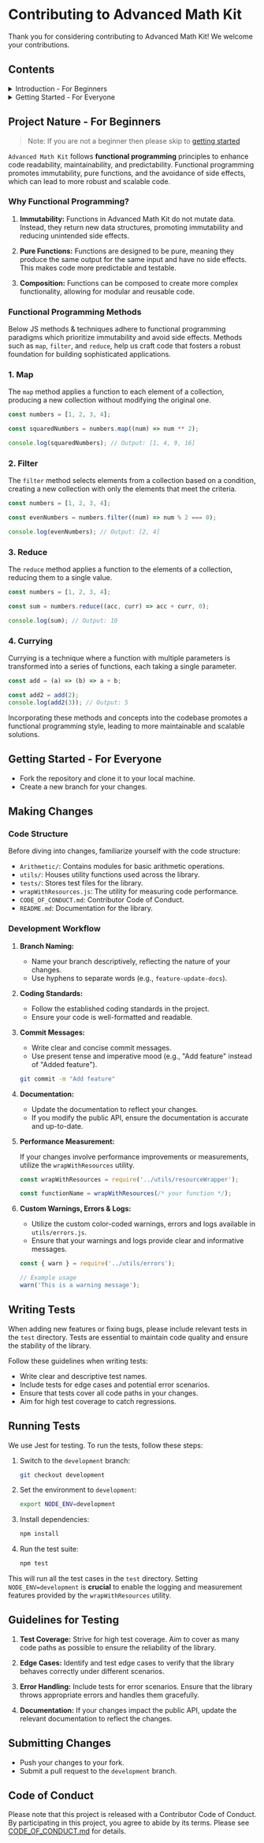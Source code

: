 # Contributing to Advanced Math Kit

Thank you for considering contributing to Advanced Math Kit! We welcome your contributions.

## Contents

<details>
  <summary>Introduction - For Beginners</summary>

  [Project Nature ](#project-nature---for-beginners)

  [Why Functional Programming?](#why-functional-programming)
  
  [Functional Programming Methods](#functional-programming-methods)
  
  1. [Map](#1-map)
  
  2. [Filter](#2-filter)
  
  3. [Reduce](#3-reduce)
  
  4. [Currying](#4-currying)
</details>

<details>
  <summary>Getting Started - For Everyone</summary>
  
  [Making Changes](#making-changes)
  
  [Development Flow](#development-flow)
  
  [Writing Tests](#writing-tests)
  
  [Running Tests](#running-tests)
  
  [Guidelines For Testing](#guidelines-for-testing)
  
  [Submitting Changes](#submitting-changes)
  
  [Code of Conduct](#code-of-conduct)
</details>

## Project Nature - For Beginners

> Note: If you are not a beginner then please skip to [getting started](#getting-started---for-everyone)

`Advanced Math Kit` follows **functional programming** principles to enhance code readability, maintainability, and predictability. Functional programming promotes immutability, pure functions, and the avoidance of side effects, which can lead to more robust and scalable code.

### Why Functional Programming?

1. **Immutability:** Functions in Advanced Math Kit do not mutate data. Instead, they return new data structures, promoting immutability and reducing unintended side effects.

2. **Pure Functions:** Functions are designed to be pure, meaning they produce the same output for the same input and have no side effects. This makes code more predictable and testable.

3. **Composition:** Functions can be composed to create more complex functionality, allowing for modular and reusable code.

### Functional Programming Methods
Below JS methods & techniques adhere to functional programming paradigms which prioritize immutability and avoid side effects. Methods such as `map`, `filter`, and `reduce`, help us craft code that fosters a robust foundation for building sophisticated applications.

### 1. Map

The `map` method applies a function to each element of a collection, producing a new collection without modifying the original one.

```javascript
const numbers = [1, 2, 3, 4];

const squaredNumbers = numbers.map((num) => num ** 2);

console.log(squaredNumbers); // Output: [1, 4, 9, 16]
```

### 2. Filter

The `filter` method selects elements from a collection based on a condition, creating a new collection with only the elements that meet the criteria.

```javascript
const numbers = [1, 2, 3, 4];

const evenNumbers = numbers.filter((num) => num % 2 === 0);

console.log(evenNumbers); // Output: [2, 4]
```

### 3. Reduce
The `reduce` method applies a function to the elements of a collection, reducing them to a single value.

```javascript
const numbers = [1, 2, 3, 4];

const sum = numbers.reduce((acc, curr) => acc + curr, 0);

console.log(sum); // Output: 10
```

### 4. Currying
Currying is a technique where a function with multiple parameters is transformed into a series of functions, each taking a single parameter.

```javascript
const add = (a) => (b) => a + b;

const add2 = add(2);
console.log(add2(3)); // Output: 5
```

Incorporating these methods and concepts into the codebase promotes a functional programming style, leading to more maintainable and scalable solutions.

## Getting Started - For Everyone

- Fork the repository and clone it to your local machine.
- Create a new branch for your changes.

## Making Changes

### Code Structure

Before diving into changes, familiarize yourself with the code structure:

- `Arithmetic/`: Contains modules for basic arithmetic operations.
- `utils/`: Houses utility functions used across the library.
- `tests/`: Stores test files for the library.
- `wrapWithResources.js`: The utility for measuring code performance.
- `CODE_OF_CONDUCT.md`: Contributor Code of Conduct.
- `README.md`: Documentation for the library.

### Development Workflow

1. **Branch Naming:**
   - Name your branch descriptively, reflecting the nature of your changes.
   - Use hyphens to separate words (e.g., `feature-update-docs`).

2. **Coding Standards:**
   - Follow the established coding standards in the project.
   - Ensure your code is well-formatted and readable.

3. **Commit Messages:**
   - Write clear and concise commit messages.
   - Use present tense and imperative mood (e.g., "Add feature" instead of "Added feature").

   ```bash
   git commit -m "Add feature"
   ```
4. **Documentation:**

    - Update the documentation to reflect your changes.
    - If you modify the public API, ensure the documentation is accurate and up-to-date.

5. **Performance Measurement:**

    If your changes involve performance improvements or measurements, utilize the `wrapWithResources` utility.

    ```javascript
    const wrapWithResources = require('../utils/resourceWrapper');

    const functionName = wrapWithResources(/* your function */);
    ```

6. **Custom Warnings, Errors & Logs:**

    - Utilize the custom color-coded warnings, errors and logs available in `utils/errors.js`.
    - Ensure that your warnings and logs provide clear and informative messages.

    ```javascript
    const { warn } = require('../utils/errors');

    // Example usage
    warn('This is a warning message');
    ```

## Writing Tests

When adding new features or fixing bugs, please include relevant tests in the `test` directory. Tests are essential to maintain code quality and ensure the stability of the library.

Follow these guidelines when writing tests:

- Write clear and descriptive test names.
- Include tests for edge cases and potential error scenarios.
- Ensure that tests cover all code paths in your changes.
- Aim for high test coverage to catch regressions.

## Running Tests

We use Jest for testing. To run the tests, follow these steps:

1. Switch to the `development` branch:

    ```bash
    git checkout development
    ```

2. Set the environment to `development`:

    ```bash
    export NODE_ENV=development
    ```
3. Install dependencies:

    ```bash
    npm install
    ```

4. Run the test suite:

    ```bash
    npm test
    ```

This will run all the test cases in the `test` directory. Setting `NODE_ENV=development` is **crucial** to enable the logging and measurement features provided by the `wrapWithResources` utility.

## Guidelines for Testing

1. **Test Coverage:** Strive for high test coverage. Aim to cover as many code paths as possible to ensure the reliability of the library.

2. **Edge Cases:** Identify and test edge cases to verify that the library behaves correctly under different scenarios.

3. **Error Handling:** Include tests for error scenarios. Ensure that the library throws appropriate errors and handles them gracefully.

4. **Documentation:** If your changes impact the public API, update the relevant documentation to reflect the changes.

## Submitting Changes

- Push your changes to your fork.
- Submit a pull request to the `development` branch.


## Code of Conduct

Please note that this project is released with a Contributor Code of Conduct. By participating in this project, you agree to abide by its terms. Please see [CODE_OF_CONDUCT.md](CODE_OF_CONDUCT.md) for details.